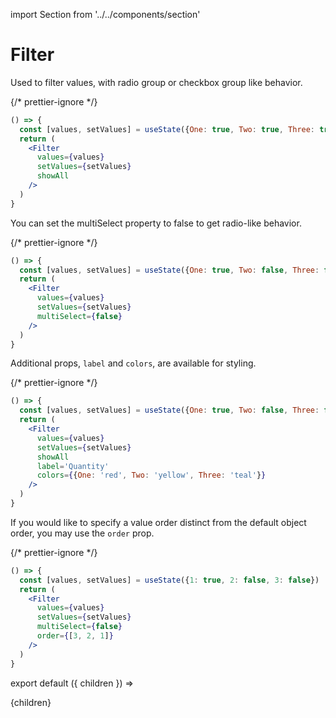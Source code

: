 import Section from '../../components/section'

# Filter

Used to filter values, with radio group or checkbox group like behavior.

{/* prettier-ignore */}
```jsx live
() => {
  const [values, setValues] = useState({One: true, Two: true, Three: true})
  return (
    <Filter
      values={values}
      setValues={setValues}
      showAll
    />
  )
}
```

You can set the multiSelect property to false to get radio-like behavior.

{/* prettier-ignore */}
```jsx live
() => {
  const [values, setValues] = useState({One: true, Two: false, Three: false})
  return (
    <Filter
      values={values}
      setValues={setValues}
      multiSelect={false}
    />
  )
}
```

Additional props, `label` and `colors`, are available for styling.

{/* prettier-ignore */}
```jsx live
() => {
  const [values, setValues] = useState({One: true, Two: false, Three: false})
  return (
    <Filter
      values={values}
      setValues={setValues}
      showAll
      label='Quantity'
      colors={{One: 'red', Two: 'yellow', Three: 'teal'}}
    />
  )
}
```

If you would like to specify a value order distinct from the default object order, you may use the `order` prop.

{/* prettier-ignore */}
```jsx live
() => {
  const [values, setValues] = useState({1: true, 2: false, 3: false})
  return (
    <Filter
      values={values}
      setValues={setValues}
      multiSelect={false}
      order={[3, 2, 1]}
    />
  )
}
```

export default ({ children }) => <Section name='filter'>{children}</Section>
